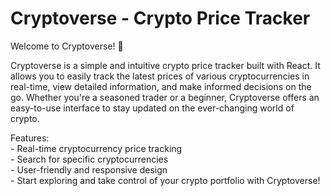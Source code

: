 # Cryptoverse - Crypto Price Tracker

Welcome to Cryptoverse! 🚀

Cryptoverse is a simple and intuitive crypto price tracker built with React. It allows you to easily track the latest prices of various cryptocurrencies in real-time, view detailed information, and make informed decisions on the go. Whether you're a seasoned trader or a beginner, Cryptoverse offers an easy-to-use interface to stay updated on the ever-changing world of crypto.

Features:<br>
    - Real-time cryptocurrency price tracking<br>
    - Search for specific cryptocurrencies<br>
    - User-friendly and responsive design<br>
    - Start exploring and take control of your crypto portfolio with Cryptoverse!